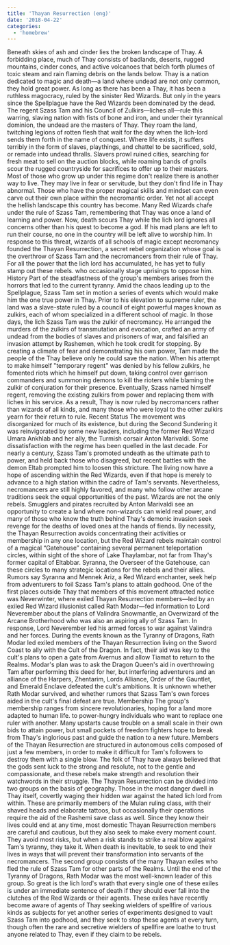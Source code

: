 ```yaml
---
title: 'Thayan Resurrection (eng)'
date: '2018-04-22'
categories:
  - 'homebrew'
---
```


Beneath skies of ash and cinder lies the broken landscape of Thay. A forbidding place, much of Thay consists of badlands, deserts, rugged mountains, cinder cones, and active volcanoes that belch forth plumes of toxic steam and rain flaming debris on the lands below. Thay is a nation dedicated to magic and death—a land where undead are not only common, they hold great power. As long as there has been a Thay, it has been a ruthless magocracy, ruled by the sinister Red Wizards. But only in the years since the Spellplague have the Red Wizards been dominated by the dead. The regent Szass Tam and his Council of Zulkirs—liches all—rule this warring, slaving nation with fists of bone and iron, and under their tyrannical dominion, the undead are the masters of Thay. They roam the land, twitching legions of rotten flesh that wait for the day when the lich-lord sends them forth in the name of conquest. Where life exists, it suffers terribly in the form of slaves, playthings, and chattel to be sacrificed, sold, or remade into undead thralls. Slavers prowl ruined cities, searching for fresh meat to sell on the auction blocks, while roaming bands of gnolls scour the rugged countryside for sacrifices to offer up to their masters. Most of those who grow up under this regime don't realize there is another way to live. They may live in fear or servitude, but they don't find life in Thay abnormal. Those who have the proper magical skills and mindset can even carve out their own place within the necromantic order. Yet not all accept the hellish landscape this country has become. Many Red Wizards chafe under the rule of Szass Tam, remembering that Thay was once a land of learning and power. Now, death scours Thay while the lich lord ignores all concerns other than his quest to become a god. If his mad plans are left to run their course, no one in the country will be left alive to worship him. In response to this threat, wizards of all schools of magic except necromancy founded the Thayan Resurrection, a secret rebel organization whose goal is the overthrow of Szass Tam and the necromancers from their rule of Thay. For all the power that the lich lord has accumulated, he has yet to fully stamp out these rebels. who occasionally stage uprisings to oppose him. History Part of the steadfastness of the group's members arises from the horrors that led to the current tyranny. Amid the chaos leading up to the Spellplague, Szass Tam set in motion a series of events which would make him the one true power in Thay. Prior to his elevation to supreme ruler, the land was a slave-state ruled by a council of eight powerful mages known as zulkirs, each of whom specialized in a different school of magic. In those days, the lich Szass Tam was the zulkir of necromancy. He arranged the murders of the zulkirs of transmutation and evocation, crafted an army of undead from the bodies of slaves and prisoners of war, and falsified an invasion attempt by Rashemen, which he took credit for stopping. By creating a climate of fear and demonstrating his own power, Tam made the people of the Thay believe only he could save the nation. When his attempt to make himself "temporary regent" was denied by his fellow zulkirs, he fomented riots which he himself put down, taking control over garrison commanders and summoning demons to kill the rioters while blaming the zulkir of conjuration for their presence. Eventually, Szass named himself regent, removing the existing zulkirs from power and replacing them with liches in his service. As a result, Thay is now ruled by necromancers rather than wizards of all kinds, and many those who were loyal to the other zulkirs yearn for their return to rule. Recent Status The movement was disorganized for much of its existence, but during the Second Sundering it was reinvigorated by some new leaders, including the former Red Wizard Umara Ankhlab and her ally, the Turmish corsair Anton Marivaldi. Some dissatisfaction with the regime has been quelled in the last decade. For nearly a century, Szass Tam's promoted undeath as the ultimate path to power, and held back those who disagreed, but recent battles with the demon Eltab prompted him to loosen this stricture. The living now have a hope of ascending within the Red Wizards, even if that hope is merely to advance to a high station within the cadre of Tam's servants. Nevertheless, necromancers are still highly favored, and many who follow other arcane traditions seek the equal opportunities of the past. Wizards are not the only rebels. Smugglers and pirates recruited by Anton Marivaldi see an opportunity to create a land where non-wizards can wield real power, and many of those who know the truth behind Thay's demonic invasion seek revenge for the deaths of loved ones at the hands of fiends. By necessity, the Thayan Resurrection avoids concentrating their activities or membership in any one location, but the Red Wizard rebels maintain control of a magical “Gatehouse” containing several permanent teleportation circles, within sight of the shore of Lake Thaylambar, not far from Thay's former capital of Eltabbar. Syranna, the Overseer of the Gatehouse, can these circles to many strategic locations for the rebels and their allies. Rumors say Syranna and Mennek Ariz, a Red Wizard enchanter, seek help from adventurers to foil Szass Tam's plans to attain godhood. One of the first places outside Thay that members of this movement attracted notice was Neverwinter, where exiled Thayan Resurrection members—led by an exiled Red Wizard illusionist called Rath Modar—fed information to Lord Neverember about the plans of Valindra Snowmantle, an Overwizard of the Arcane Brotherhood who was also an aspiring ally of Szass Tam. In response, Lord Neverember led his armed forces to war against Valindra and her forces. During the events known as the Tyranny of Dragons, Rath Modar led exiled members of the Thayan Resurrection living on the Sword Coast to ally with the Cult of the Dragon. In fact, their aid was key to the cult's plans to open a gate from Avernus and allow Tiamat to return to the Realms. Modar's plan was to ask the Dragon Queen's aid in overthrowing Tam after performing this deed for her, but interfering adventurers and an alliance of the Harpers, Zhentarim, Lords Alliance, Order of the Gauntlet, and Emerald Enclave defeated the cult's ambitions. It is unknown whether Rath Modar survived, and whether rumors that Szass Tam's own forces aided in the cult's final defeat are true. Membership The group's membership ranges from sincere revolutionaries, hoping for a land more adapted to human life. to power-hungry individuals who want to replace one ruler with another. Many upstarts cause trouble on a small scale in their own bids to attain power, but small pockets of freedom fighters hope to break from Thay's inglorious past and guide the nation to a new future. Members of the Thayan Resurrection are structured in autonomous cells composed of just a few members, in order to make it difficult for Tam's followers to destroy them with a single blow. The folk of Thay have always believed that the gods sent luck to the strong and resolute, not to the gentle and compassionate, and these rebels make strength and resolution their watchwords in their struggle. The Thayan Resurrection can be divided into two groups on the basis of geography. Those in the most danger dwell in Thay itself, covertly waging their hidden war against the hated lich lord from within. These are primarily members of the Mulan ruling class, with their shaved heads and elaborate tattoos, but occasionally their operations require the aid of the Rashemi save class as well. Since they know their lives could end at any time, most domestic Thayan Resurrection members are careful and cautious, but they also seek to make every moment count. They avoid most risks, but when a risk stands to strike a real blow against Tam's tyranny, they take it. When death is inevitable, to seek to end their lives in ways that will prevent their transformation into servants of the necromancers. The second group consists of the many Thayan exiles who fled the rule of Szass Tam for other parts of the Realms. Until the end of the Tyranny of Dragons, Rath Modar was the most well-known leader of this group. So great is the lich lord's wrath that every single one of these exiles is under an immediate sentence of death if they should ever fall into the clutches of the Red Wizards or their agents. These exiles have recently become aware of agents of Thay seeking wielders of spellfire of various kinds as subjects for yet another series of experiments designed to vault Szass Tam into godhood, and they seek to stop these agents at every turn, though often the rare and secretive wielders of spellfire are loathe to trust anyone related to Thay, even if they claim to be rebels.
